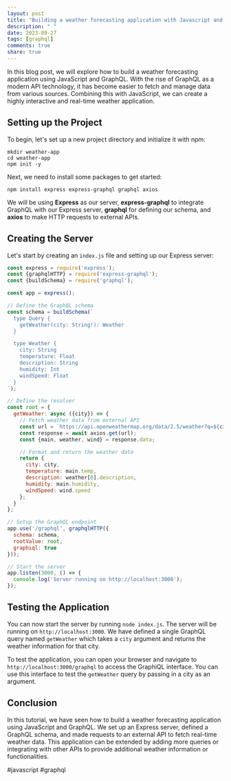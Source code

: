 ```yaml
---
layout: post
title: "Building a weather forecasting application with Javascript and GraphQL"
description: " "
date: 2023-09-27
tags: [graphql]
comments: true
share: true
---
```


In this blog post, we will explore how to build a weather forecasting application using JavaScript and GraphQL. With the rise of GraphQL as a modern API technology, it has become easier to fetch and manage data from various sources. Combining this with JavaScript, we can create a highly interactive and real-time weather application.

## Setting up the Project

To begin, let's set up a new project directory and initialize it with npm:

```shell
mkdir weather-app
cd weather-app
npm init -y
```

Next, we need to install some packages to get started:

```shell
npm install express express-graphql graphql axios
```

We will be using **Express** as our server, **express-graphql** to integrate GraphQL with our Express server, **graphql** for defining our schema, and **axios** to make HTTP requests to external APIs.

## Creating the Server

Let's start by creating an `index.js` file and setting up our Express server:

```javascript
const express = require('express');
const {graphqlHTTP} = require('express-graphql');
const {buildSchema} = require('graphql');

const app = express();

// Define the GraphQL schema
const schema = buildSchema(`
  type Query {
    getWeather(city: String!): Weather
  }

  type Weather {
    city: String
    temperature: Float
    description: String
    humidity: Int
    windSpeed: Float
  }
`);

// Define the resolver
const root = {
  getWeather: async ({city}) => {
    // Fetch weather data from external API
    const url = `https://api.openweathermap.org/data/2.5/weather?q=${city}&appid=YOUR_API_KEY`;
    const response = await axios.get(url);
    const {main, weather, wind} = response.data;

    // Format and return the weather data
    return {
      city: city,
      temperature: main.temp,
      description: weather[0].description,
      humidity: main.humidity,
      windSpeed: wind.speed
    };
  }
};

// Setup the GraphQL endpoint
app.use('/graphql', graphqlHTTP({
  schema: schema,
  rootValue: root,
  graphiql: true
}));

// Start the server
app.listen(3000, () => {
  console.log('Server running on http://localhost:3000');
});
```

## Testing the Application

You can now start the server by running `node index.js`. The server will be running on `http://localhost:3000`. We have defined a single GraphQL query named `getWeather` which takes a `city` argument and returns the weather information for that city.

To test the application, you can open your browser and navigate to `http://localhost:3000/graphql` to access the GraphiQL interface. You can use this interface to test the `getWeather` query by passing in a city as an argument.

## Conclusion

In this tutorial, we have seen how to build a weather forecasting application using JavaScript and GraphQL. We set up an Express server, defined a GraphQL schema, and made requests to an external API to fetch real-time weather data. This application can be extended by adding more queries or integrating with other APIs to provide additional weather information or functionalities.

#javascript #graphql